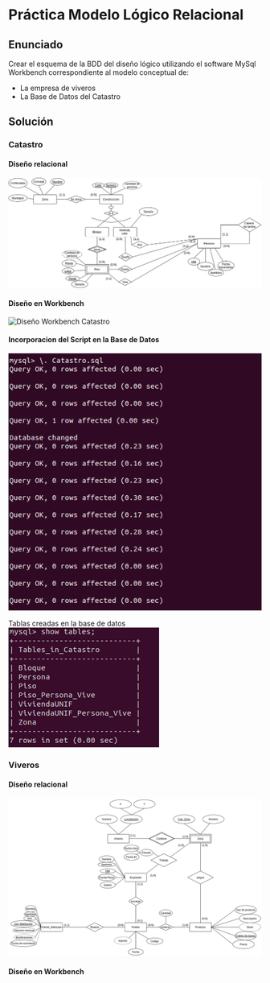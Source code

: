 # Práctica Modelo Lógico Relacional

## Enunciado
Crear el esquema de la BDD del diseño lógico  utilizando el software MySql Workbench correspondiente al modelo conceptual de:

* La empresa de viveros
* La Base de Datos del Catastro


## Solución
### Catastro

#### Diseño relacional 
![Diseño relacional Catastro](image/catastro.jpg)

#### Diseño en Workbench 
![Diseño Workbench Catastro](image/Diseño_Workbech_catastro.png)

#### Incorporacion del Script en la Base de Datos
![Ejecucion del Script en la base de Datos](image/Ejecucion_del_Script_en_la_base_de_datos_Catastro.png)


Tablas creadas en la base de datos
![Tablas en la base de datos](image/Tablas_en_la_base_de_datos.png)

### Viveros
#### Diseño relacional
![Diseño relacional Viveros](image/viveros_relacional.png)

#### Diseño en Workbench



